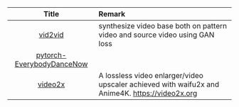 | Title | Remark |
| :---: | :----- |
| [vid2vid](https://github.com/NVIDIA/vid2vid) | synthesize video base both on pattern video and source video using GAN loss  |
|[pytorch-EverybodyDanceNow](https://github.com/nyoki-mtl/pytorch-EverybodyDanceNow)||
|[video2x](https://github.com/k4yt3x/video2x)|A lossless video enlarger/video upscaler achieved with waifu2x and Anime4K. https://video2x.org|



